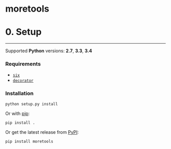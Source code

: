 moretools
=========


# 0. Setup
----------

Supported __Python__ versions: __2.7__, __3.3__, __3.4__

### Requirements

* [`six`](
    https://pypi.python.org/pypi/six)
* [`decorator`](
    https://pypi.python.org/pypi/decorator)

### Installation

    python setup.py install

Or with [pip](http://www.pip-installer.org):

    pip install .

Or get the latest release from [PyPI](
  https://pypi.python.org/pypi/moretools):

    pip install moretools